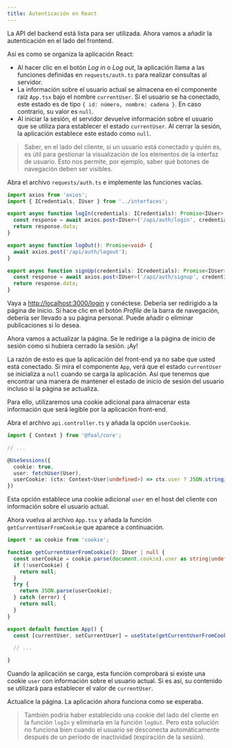 ```yaml
---
title: Autenticación en React
---
```


La API del backend está lista para ser utilizada. Ahora vamos a añadir la autenticación en el lado del frontend.

Así es como se organiza la aplicación React:
- Al hacer clic en el botón *Log in* o *Log out*, la aplicación llama a las funciones definidas en `requests/auth.ts` para realizar consultas al servidor.
- La información sobre el usuario actual se almacena en el componente raíz `App.tsx` bajo el nombre `currentUser`. Si el usuario se ha conectado, este estado es de tipo `{ id: número, nombre: cadena }`. En caso contrario, su valor es `null`.
- Al iniciar la sesión, el servidor devuelve información sobre el usuario que se utiliza para establecer el estado `currentUser`. Al cerrar la sesión, la aplicación establece este estado como `null`.

> Saber, en el lado del cliente, si un usuario está conectado y quién es, es útil para gestionar la visualización de los elementos de la interfaz de usuario. Esto nos permite, por ejemplo, saber qué botones de navegación deben ser visibles.

Abra el archivo `requests/auth.ts` e implemente las funciones vacías.

```typescript
import axios from 'axios';
import { ICredentials, IUser } from '../interfaces';

export async function logIn(credentials: ICredentials): Promise<IUser> {
  const response = await axios.post<IUser>('/api/auth/login', credentials);
  return response.data;
}

export async function logOut(): Promise<void> {
  await axios.post('/api/auth/logout');
}

export async function signUp(credentials: ICredentials): Promise<IUser> {
  const response = await axios.post<IUser>('/api/auth/signup', credentials);
  return response.data;
}

```

Vaya a [http://localhost:3000/login](http://localhost:3000/login) y conéctese. Debería ser redirigido a la página de inicio. Si hace clic en el botón *Profile* de la barra de navegación, debería ser llevado a su página personal. Puede añadir o eliminar publicaciones si lo desea.

Ahora vamos a actualizar la página. Se le redirige a la página de inicio de sesión como si hubiera cerrado la sesión. ¡Ay!

La razón de esto es que la aplicación del front-end ya no sabe que usted está conectado. Si mira el componente `App`, verá que el estado `currentUser` se inicializa a `null` cuando se carga la aplicación. Así que tenemos que encontrar una manera de mantener el estado de inicio de sesión del usuario incluso si la página se actualiza.

Para ello, utilizaremos una cookie adicional para almacenar esta información que será legible por la aplicación front-end.

Abra el archivo `api.controller.ts` y añada la opción `userCookie`.

```typescript
import { Context } from '@foal/core';

// ...

@UseSessions({
  cookie: true,
  user: fetchUser(User),
  userCookie: (ctx: Context<User|undefined>) => ctx.user ? JSON.stringify({ id: ctx.user.id, name: ctx.user.name }) : '',
})
```

Esta opción establece una cookie adicional `user` en el host del cliente con información sobre el usuario actual.

Ahora vuelva al archivo `App.tsx` y añada la función `getCurrentUserFromCookie` que aparece a continuación.

```typescript
import * as cookie from 'cookie';

function getCurrentUserFromCookie(): IUser | null {
  const userCookie = cookie.parse(document.cookie).user as string|undefined;
  if (!userCookie) {
    return null;
  }
  try {
    return JSON.parse(userCookie);
  } catch (error) {
    return null;
  }
}

export default function App() {
  const [currentUser, setCurrentUser] = useState(getCurrentUserFromCookie());

  // ...

}
```

Cuando la aplicación se carga, esta función comprobará si existe una cookie `user` con información sobre el usuario actual. Si es así, su contenido se utilizará para establecer el valor de `currentUser`.

Actualice la página. La aplicación ahora funciona como se esperaba.

> También podría haber establecido una cookie del lado del cliente en la función `logIn` y eliminarla en la función `logOut`. Pero esta solución no funciona bien cuando el usuario se desconecta automáticamente después de un período de inactividad (expiración de la sesión).